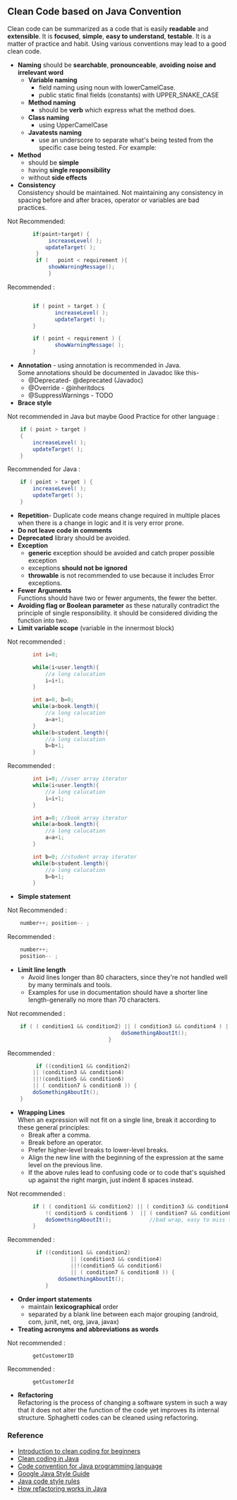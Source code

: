 ﻿## Clean Code based on Java Convention

Clean code can be summarized as a code that is easily **readable** and **extensible**. It is **focused**, **simple**, **easy to understand**, **testable**. It is a matter of practice and habit. Using various conventions may lead to a good clean code.

- **Naming** should be  **searchable**, **pronounceable**, **avoiding noise and irrelevant word**
  - **Variable naming**
    - field naming using noun with lowerCamelCase.
    - public static final fields (constants) with UPPER_SNAKE_CASE
  - **Method naming**
    - should be **verb** which express what the method does.
  - **Class naming**
    - using UpperCamelCase
  - **Javatests naming**
    - use an underscore to separate what's being tested from the specific case being tested. For example:
- **Method**
  - should be **simple**
  - having **single responsibility**
  - without **side effects**
- **Consistency**  
  Consistency should be maintained. Not maintaining any consistency in spacing before and after braces, operator or variables are bad practices.

Not Recommended:

```java
	    if(point>target) {
	    	 increaseLevel( );
	        updateTarget( );
	     }
	     if	(	point < requirement	){
		     showWarningMessage();
		     }
```

Recommended :

```java

	    if ( point > target ) {
	    	   increaseLevel( );
	    	   updateTarget( );
	    }

	    if ( point < requirement ) {
	    	   showWarningMessage( );
	    }
```

- **Annotation** - using annotation is recommended in Java.  
  Some annotations should be documented in Javadoc like this- 
  - @Deprecated- @deprecated (Javadoc) 
  - @Override - @inheritdocs 
  - @SuppressWarnings - TODO
- **Brace style**  

Not recommended in Java but maybe Good Practice for other language :

```java
	if ( point > target )
	{
		increaseLevel( );
		updateTarget( );
	}
```

Recommended for Java :

```java
	if ( point > target ) {
		increaseLevel( );
		updateTarget( );
	}
```

- **Repetition**- Duplicate code means change required in multiple places when there is a change in logic and it is very error prone.
- **Do not leave code in comments**
- **Deprecated** library should be avoided.
- **Exception**
  - **generic** exception should be avoided and catch proper possible exception
  - exceptions **should not be ignored**
  - **throwable** is not recommended to use because it includes Error exceptions.
- **Fewer Arguments**  
  Functions should have two or fewer arguments, the fewer the better.
- **Avoiding flag or Boolean parameter** as these naturally contradict the principle of single responsibility. it should be considered dividing the function into two.
- **Limit variable scope** (variable in the innermost block)  

Not recommended :

```java
	    int i=0;

	    while(i<user.length){
	    	//a long calucation
	    	i=i+1;
	    }

	    int a=0, b=0;
	    while(a<book.length){
	    	//a long calucation
	    	a=a+1;
	    }
	    while(b<student.length){
	    	//a long calucation
	    	b=b+1;
	    }
```

Recommended :

```java
	    int i=0; //user array iterator
	    while(i<user.length){
	    	//a long calucation
	    	i=i+1;
	    }

	    int a=0; //book array iterator
	    while(a<book.length){
	    	//a long calucation
	    	a=a+1;
	    }

	    int b=0; //student array iterator
	    while(b<student.length){
	    	//a long calucation
	    	b=b+1;
	    }
```

- **Simple statement**  

Not Recommended :

```java
	number++; position-- ;
```

Recommended :

```java
	number++;
	position-- ;
```

- **Limit line length**
  - Avoid lines longer than 80 characters, since they're not handled well by many terminals and tools.
  - Examples for use in documentation should have a shorter line length-generally no more than 70 characters.

Not recommended :

```java
	if ( ( condition1 && condition2) || ( condition3 && condition4 ) || !( condition5 & condition6 )  || ( condition7 && condition8 ) ) {
					        	    doSomethingAboutIt();
					        	}
```

Recommended :

```java
	     if ((condition1 && condition2)
		|| (condition3 && condition4)
		||!(condition5 && condition6)
		|| ( condition7 & condition8 )) {
	    doSomethingAboutIt();
	}
```

- **Wrapping Lines**  
  When an expression will not fit on a single line, break it according to these general principles: 
  - Break after a comma. 
  - Break before an operator. 
  - Prefer higher-level breaks to lower-level breaks. 
  - Align the new line with the beginning of the expression at the same level on the previous line. 
  - If the above rules lead to confusing code or to code that's squished up against the right margin, just indent 8 spaces instead.

Not recommended :

```java
		if ( ( condition1 && condition2) || ( condition3 && condition4 ) ||
			!( condition5 & condition6 )  || ( condition7 && condition8 ) ) {
		    doSomethingAboutIt();            //bad wrap, easy to miss this line
		}
```

Recommended :

```java
	     if ((condition1 && condition2)
	                || (condition3 && condition4)
	                ||!(condition5 && condition6)
	                || ( condition7 & condition8 )) {
	            doSomethingAboutIt();
	        }
```

- **Order import statements**
  - maintain **lexicographical** order
  - separated by a blank line between each major grouping (android, com, junit, net, org, java, javax)
- **Treating acronyms and abbreviations as words**  

Not recommended :

```
	    getCustomerID
```

Recommended :

```
	    getCustomerId
```

- **Refactoring**  
  Refactoring is the process of changing a software system in such a way that it does not alter the function of the code yet improves its internal structure. Sphaghetti codes can be cleaned using refactoring.

### Reference

- [Introduction to clean coding for beginners](https://www.freecodecamp.org/news/clean-coding-for-beginners/)
- [Clean coding in Java](https://www.baeldung.com/java-clean-code#:~:text=Broadly,%20clean%20code%20can%20be,tutorial%20how%20this%20builds%20up.)
- [Code convention for Java programming language](https://source.android.com/setup/contribute/code-style#define-fields-in-standard-places)
- [Google Java Style Guide](https://google.github.io/styleguide/javaguide.html)
- [Java code style rules](https://source.android.com/setup/contribute/code-style#define-fields-in-standard-places)
- [How refactoring works in Java](https://codegym.cc/groups/posts/196-how-refactoring-works-in-java)
